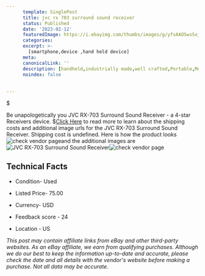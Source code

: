 ```yaml
---
      template: SinglePost
      title: jvc rx 703 surround sound receiver
      status: Published
      date: '2023-02-12'
      featuredImage: https://i.ebayimg.com/thumbs/images/g/yfsAAOSwsSxj4BYL/s-l225.jpg
      categories: 
      excerpt: >-
        [smartphone,device ,hand held device]
      meta:
      canonicalLink: ''
      description: [handheld,industrially made,well crafted,Portable,Mobile,Compact,Convenient,Lightweight,Maneuverable,Man-portable,Miniature,Carriable,Hand-held,Light,Holdable,Transportable,Mobile device,Pocket-sized,On-the-go,Wireless,Cordless,Compact size,Convenient size, smartphone,device ,hand held device]
      noindex: false
      
        
---
```

$

Be unapologetically you JVC RX-703 Surround Sound Receiver - a 4-star Receivers device.
$[Click Here](https://www.ebay.com/itm/185764795969?hash=item2b4071d641%3Ag%3AyfsAAOSwsSxj4BYL&mkevt=1&mkcid=1&mkrid=711-53200-19255-0&campid=%253CePNCampaignId%253E&customid=%253CreferenceId%253E&toolid=10049) to read more to learn about the shipping costs and additional image urls for the JVC RX-703 Surround Sound Receiver. Shipping cost is undefined. Here is how the product looks ![check vendor page](https://i.ebayimg.com/thumbs/images/g/yfsAAOSwsSxj4BYL/s-l225.jpg)and the additional images are![JVC RX-703 Surround Sound Receiver](https://i.ebayimg.com/images/g/yfsAAOSwsSxj4BYL/s-l1600.jpg)![check vendor page](https://origin-galleryplus.ebayimg.com/ws/web/185764795969_2_0_1/225x225.jpg,https://origin-galleryplus.ebayimg.com/ws/web/185764795969_3_0_1/225x225.jpg,https://origin-galleryplus.ebayimg.com/ws/web/185764795969_4_0_1/225x225.jpg,https://origin-galleryplus.ebayimg.com/ws/web/185764795969_5_0_1/225x225.jpg)



 ## Technical Facts 



     
      

 - Condition- Used 


      

 - Listed Price- 75.00 


      

 - Currency- USD 


      

 - Feedback score - 24 


      

 - Location - US 


      
      

 *_This post may contain affiliate links from eBay and other third-party websites. As an eBay affiliate, we earn from qualifying purchases. Although we do our best to keep the information up-to-date and accurate, please check the date and all details with the vendor's website before making a purchase. Not all data may be accurate._*






